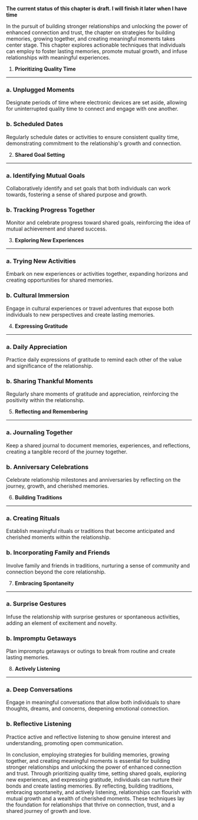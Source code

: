 **The current status of this chapter is draft. I will finish it later when I have time**

In the pursuit of building stronger relationships and unlocking the power of enhanced connection and trust, the chapter on strategies for building memories, growing together, and creating meaningful moments takes center stage. This chapter explores actionable techniques that individuals can employ to foster lasting memories, promote mutual growth, and infuse relationships with meaningful experiences.

1. **Prioritizing Quality Time**
--------------------------------

### a. **Unplugged Moments**

Designate periods of time where electronic devices are set aside, allowing for uninterrupted quality time to connect and engage with one another.

### b. **Scheduled Dates**

Regularly schedule dates or activities to ensure consistent quality time, demonstrating commitment to the relationship's growth and connection.

2. **Shared Goal Setting**
--------------------------

### a. **Identifying Mutual Goals**

Collaboratively identify and set goals that both individuals can work towards, fostering a sense of shared purpose and growth.

### b. **Tracking Progress Together**

Monitor and celebrate progress toward shared goals, reinforcing the idea of mutual achievement and shared success.

3. **Exploring New Experiences**
--------------------------------

### a. **Trying New Activities**

Embark on new experiences or activities together, expanding horizons and creating opportunities for shared memories.

### b. **Cultural Immersion**

Engage in cultural experiences or travel adventures that expose both individuals to new perspectives and create lasting memories.

4. **Expressing Gratitude**
---------------------------

### a. **Daily Appreciation**

Practice daily expressions of gratitude to remind each other of the value and significance of the relationship.

### b. **Sharing Thankful Moments**

Regularly share moments of gratitude and appreciation, reinforcing the positivity within the relationship.

5. **Reflecting and Remembering**
---------------------------------

### a. **Journaling Together**

Keep a shared journal to document memories, experiences, and reflections, creating a tangible record of the journey together.

### b. **Anniversary Celebrations**

Celebrate relationship milestones and anniversaries by reflecting on the journey, growth, and cherished memories.

6. **Building Traditions**
--------------------------

### a. **Creating Rituals**

Establish meaningful rituals or traditions that become anticipated and cherished moments within the relationship.

### b. **Incorporating Family and Friends**

Involve family and friends in traditions, nurturing a sense of community and connection beyond the core relationship.

7. **Embracing Spontaneity**
----------------------------

### a. **Surprise Gestures**

Infuse the relationship with surprise gestures or spontaneous activities, adding an element of excitement and novelty.

### b. **Impromptu Getaways**

Plan impromptu getaways or outings to break from routine and create lasting memories.

8. **Actively Listening**
-------------------------

### a. **Deep Conversations**

Engage in meaningful conversations that allow both individuals to share thoughts, dreams, and concerns, deepening emotional connection.

### b. **Reflective Listening**

Practice active and reflective listening to show genuine interest and understanding, promoting open communication.

In conclusion, employing strategies for building memories, growing together, and creating meaningful moments is essential for building stronger relationships and unlocking the power of enhanced connection and trust. Through prioritizing quality time, setting shared goals, exploring new experiences, and expressing gratitude, individuals can nurture their bonds and create lasting memories. By reflecting, building traditions, embracing spontaneity, and actively listening, relationships can flourish with mutual growth and a wealth of cherished moments. These techniques lay the foundation for relationships that thrive on connection, trust, and a shared journey of growth and love.
